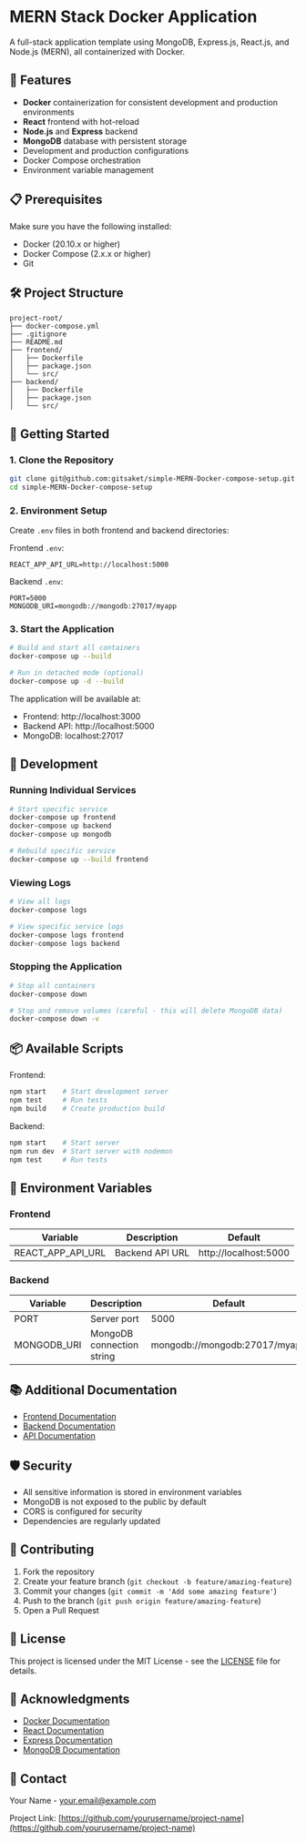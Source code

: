 # MERN Stack Docker Application

A full-stack application template using MongoDB, Express.js, React.js, and Node.js (MERN), all containerized with Docker.

## 🚀 Features

- **Docker** containerization for consistent development and production environments
- **React** frontend with hot-reload
- **Node.js** and **Express** backend
- **MongoDB** database with persistent storage
- Development and production configurations
- Docker Compose orchestration
- Environment variable management

## 📋 Prerequisites

Make sure you have the following installed:
- Docker (20.10.x or higher)
- Docker Compose (2.x.x or higher)
- Git

## 🛠️ Project Structure

```
project-root/
├── docker-compose.yml
├── .gitignore
├── README.md
├── frontend/
│   ├── Dockerfile
│   ├── package.json
│   └── src/
├── backend/
│   ├── Dockerfile
│   ├── package.json
│   └── src/
```

## 🚀 Getting Started

### 1. Clone the Repository

```bash
git clone git@github.com:gitsaket/simple-MERN-Docker-compose-setup.git 
cd simple-MERN-Docker-compose-setup
```

### 2. Environment Setup

Create `.env` files in both frontend and backend directories:

Frontend `.env`:
```env
REACT_APP_API_URL=http://localhost:5000
```

Backend `.env`:
```env
PORT=5000
MONGODB_URI=mongodb://mongodb:27017/myapp
```

### 3. Start the Application

```bash
# Build and start all containers
docker-compose up --build

# Run in detached mode (optional)
docker-compose up -d --build
```

The application will be available at:
- Frontend: http://localhost:3000
- Backend API: http://localhost:5000
- MongoDB: localhost:27017

## 🔧 Development

### Running Individual Services

```bash
# Start specific service
docker-compose up frontend
docker-compose up backend
docker-compose up mongodb

# Rebuild specific service
docker-compose up --build frontend
```

### Viewing Logs

```bash
# View all logs
docker-compose logs

# View specific service logs
docker-compose logs frontend
docker-compose logs backend
```

### Stopping the Application

```bash
# Stop all containers
docker-compose down

# Stop and remove volumes (careful - this will delete MongoDB data)
docker-compose down -v
```

## 📦 Available Scripts

Frontend:
```bash
npm start    # Start development server
npm test     # Run tests
npm build    # Create production build
```

Backend:
```bash
npm start    # Start server
npm run dev  # Start server with nodemon
npm test     # Run tests
```

## 🔑 Environment Variables

### Frontend
| Variable | Description | Default |
|----------|-------------|---------|
| REACT_APP_API_URL | Backend API URL | http://localhost:5000 |

### Backend
| Variable | Description | Default |
|----------|-------------|---------|
| PORT | Server port | 5000 |
| MONGODB_URI | MongoDB connection string | mongodb://mongodb:27017/myapp |

## 📚 Additional Documentation

- [Frontend Documentation](./frontend/README.md)
- [Backend Documentation](./backend/README.md)
- [API Documentation](./backend/API.md)

## 🛡️ Security

- All sensitive information is stored in environment variables
- MongoDB is not exposed to the public by default
- CORS is configured for security
- Dependencies are regularly updated

## 🤝 Contributing

1. Fork the repository
2. Create your feature branch (`git checkout -b feature/amazing-feature`)
3. Commit your changes (`git commit -m 'Add some amazing feature'`)
4. Push to the branch (`git push origin feature/amazing-feature`)
5. Open a Pull Request

## 📝 License

This project is licensed under the MIT License - see the [LICENSE](LICENSE) file for details.

## 🙏 Acknowledgments

- [Docker Documentation](https://docs.docker.com/)
- [React Documentation](https://reactjs.org/)
- [Express Documentation](https://expressjs.com/)
- [MongoDB Documentation](https://docs.mongodb.com/)

## 📧 Contact

Your Name - [your.email@example.com](mailto:your.email@example.com)

Project Link: [https://github.com/yourusername/project-name](https://github.com/yourusername/project-name)
